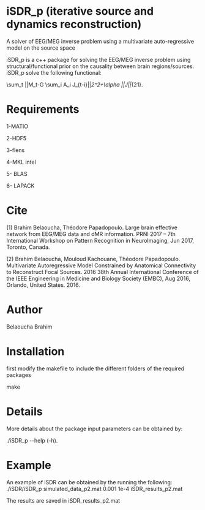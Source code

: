 # iSDR_p (iterative source and dynamics reconstruction)
A solver of EEG/MEG inverse problem using a multivariate auto-regressive model on the source space


iSDR_p is a c++ package for solving the EEG/MEG inverse problem using structural/functional prior 
on the causality between brain regions/sources.
iSDR_p solve the following functional:

\sum_t ||M_t-G \sum_i A_i J_{t-i}||_2^2+\alpha ||J||_{21}.

# Requirements
1-MATIO

2-HDF5

3-flens

4-MKL intel

5- BLAS

6- LAPACK


# Cite

(1) Brahim Belaoucha, Théodore Papadopoulo. Large brain effective network
from EEG/MEG data and dMR information. PRNI 2017 – 7th International
Workshop on Pattern Recognition in NeuroImaging, Jun 2017, Toronto, Canada. 

(2) Brahim Belaoucha, Mouloud Kachouane, Théodore Papadopoulo. Multivariate
Autoregressive Model Constrained by Anatomical Connectivity to Reconstruct
Focal Sources. 2016 38th Annual International Conference of the IEEE
Engineering in Medicine and Biology Society (EMBC), Aug 2016, Orlando,
United States. 2016.


# Author

Belaoucha Brahim 

# Installation
first modify the makefile to include the different folders of the required packages

make 

# Details
More details about the package input parameters can be obtained by:

./iSDR_p --help (-h).



# Example
An example of iSDR can be obtained by the running the following:
./iSDR/iSDR_p simulated_data_p2.mat 0.001 1e-4 iSDR_results_p2.mat

The results are saved in iSDR_results_p2.mat

